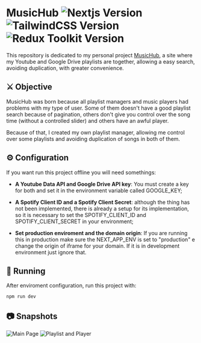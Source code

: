 # MusicHub ![Nextjs Version](https://img.shields.io/badge/nextjs-v13.2.4-blue?style=flat&color=000000&logo=nextdotjs) ![TailwindCSS Version](https://img.shields.io/badge/tailwind-v5.0.2-blue?style=flat&color=06B6D4&logo=tailwindcss) ![Redux Toolkit Version](https://img.shields.io/badge/redux_toolkit-v1.9.3-blue?style=flat&color=764ABC&logo=redux)


This repository is dedicated to my personal project [MusicHub](https://musichubproject.vercel.app/), a site where my Youtube and Google Drive playlists are together, allowing a easy search, avoiding duplication, with greater convenience. 

## ⚔️ Objective

MusicHub was born because all playlist managers and music players had problems with my type of user. Some of them doesn't have a good playlist search because of pagination, others don't give you control over the song time (without a controlled slider) and others have an awful player.

Because of that, I created my own playlist manager, allowing me control over some playlists and avoiding duplication of songs in both of them.

## ⚙️ Configuration

If you want run this project offline you will need somethings:

- **A Youtube Data API and Google Drive API key**: You must create a key for both and set it in the environment variable called GOOGLE_KEY;

- **A Spotify Client ID and a Spotify Client Secret**: although the thing has not been implemented, there is already a setup for its implementation, so it is necessary to set the SPOTIFY_CLIENT_ID and SPOTIFY_CLIENT_SECRET in your environment;

- **Set production enviroment and the domain origin**: If you are running this in production make sure the NEXT_APP_ENV is set to "production" e change the origin of iframe for your domain. If it is in development environment just ignore that.


## 🚀 Running

After enviroment configuration, run this project with:

```sh
npm run dev
```

## 📷 Snapshots

![Main Page](https://i.imgur.com/Zl84YmU.png)
![Playlist and Player](https://i.imgur.com/itbpTp7.png)
